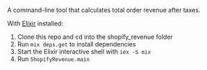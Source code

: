 A command-line tool that calculates total order revenue after taxes.

With [Elixir](http://elixir-lang.org/install.html) installed:

1. Clone this repo and cd into the shopify_revenue folder
2. Run `mix deps.get` to install dependencies
3. Start the Elixir interactive shell with `iex -S mix`
4. Run `ShopifyRevenue.main`

